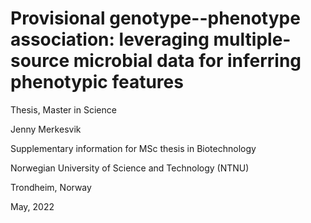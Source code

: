 # Provisional genotype--phenotype association: leveraging multiple-source microbial data for inferring phenotypic features
Thesis, Master in Science

Jenny Merkesvik


Supplementary information for MSc thesis in Biotechnology

Norwegian University of Science and Technology (NTNU)

Trondheim, Norway

May, 2022
